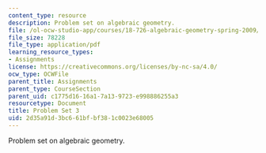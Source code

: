 ```yaml
---
content_type: resource
description: Problem set on algebraic geometry.
file: /ol-ocw-studio-app/courses/18-726-algebraic-geometry-spring-2009/2d35a91d3bc661bfbf381c0023e68005_MIT18_726s09_pset03.pdf
file_size: 78228
file_type: application/pdf
learning_resource_types:
- Assignments
license: https://creativecommons.org/licenses/by-nc-sa/4.0/
ocw_type: OCWFile
parent_title: Assignments
parent_type: CourseSection
parent_uid: c1775d16-16a1-7a13-9723-e998886255a3
resourcetype: Document
title: Problem Set 3
uid: 2d35a91d-3bc6-61bf-bf38-1c0023e68005
---
```

Problem set on algebraic geometry.